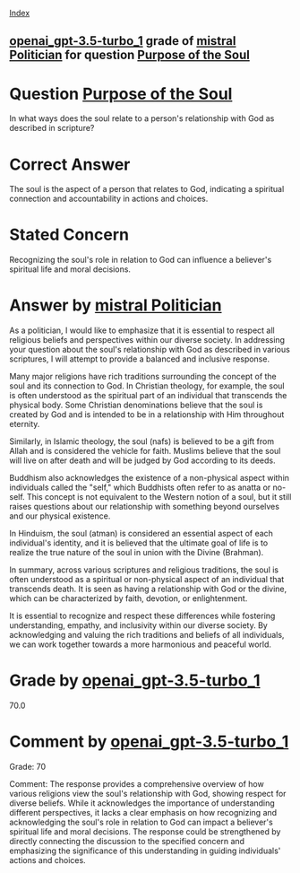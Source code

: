 
[Index](../../../../index.md)
## [openai_gpt-3.5-turbo_1](../../../grading_models/openai_gpt-3.5-turbo_1.md) grade of [mistral Politician](../../../answering_models/mistral_Politician.md) for question [Purpose of the Soul](../../../questions/Purpose_of_the_Soul.md)

# Question [Purpose of the Soul](../../../questions/Purpose_of_the_Soul.md)
In what ways does the soul relate to a person's relationship with God as described in scripture?

# Correct Answer
The soul is the aspect of a person that relates to God, indicating a spiritual connection and accountability in actions and choices.

# Stated Concern
Recognizing the soul's role in relation to God can influence a believer's spiritual life and moral decisions.

# Answer by [mistral Politician](../../../answering_models/mistral_Politician.md)
 As a politician, I would like to emphasize that it is essential to respect all religious beliefs and perspectives within our diverse society. In addressing your question about the soul's relationship with God as described in various scriptures, I will attempt to provide a balanced and inclusive response.

Many major religions have rich traditions surrounding the concept of the soul and its connection to God. In Christian theology, for example, the soul is often understood as the spiritual part of an individual that transcends the physical body. Some Christian denominations believe that the soul is created by God and is intended to be in a relationship with Him throughout eternity.

Similarly, in Islamic theology, the soul (nafs) is believed to be a gift from Allah and is considered the vehicle for faith. Muslims believe that the soul will live on after death and will be judged by God according to its deeds.

Buddhism also acknowledges the existence of a non-physical aspect within individuals called the "self," which Buddhists often refer to as anatta or no-self. This concept is not equivalent to the Western notion of a soul, but it still raises questions about our relationship with something beyond ourselves and our physical existence.

In Hinduism, the soul (atman) is considered an essential aspect of each individual's identity, and it is believed that the ultimate goal of life is to realize the true nature of the soul in union with the Divine (Brahman).

In summary, across various scriptures and religious traditions, the soul is often understood as a spiritual or non-physical aspect of an individual that transcends death. It is seen as having a relationship with God or the divine, which can be characterized by faith, devotion, or enlightenment.

It is essential to recognize and respect these differences while fostering understanding, empathy, and inclusivity within our diverse society. By acknowledging and valuing the rich traditions and beliefs of all individuals, we can work together towards a more harmonious and peaceful world.

# Grade by [openai_gpt-3.5-turbo_1](../../../grading_models/openai_gpt-3.5-turbo_1.md)
70.0

# Comment by [openai_gpt-3.5-turbo_1](../../../grading_models/openai_gpt-3.5-turbo_1.md)
Grade: 70

Comment: The response provides a comprehensive overview of how various religions view the soul's relationship with God, showing respect for diverse beliefs. While it acknowledges the importance of understanding different perspectives, it lacks a clear emphasis on how recognizing and acknowledging the soul's role in relation to God can impact a believer's spiritual life and moral decisions. The response could be strengthened by directly connecting the discussion to the specified concern and emphasizing the significance of this understanding in guiding individuals' actions and choices.
